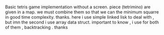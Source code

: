 Basic tetris game implementation without a screen. piece (tetrimino) are given in a map. we must combine them so that we can the minimum squarre in good time complexity.
thanks. here i use simple linked lisk to deal with , but imn the second i use array data struct.
important to know , i use for both of them , backtracking .
thanks
